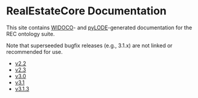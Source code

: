 # RealEstateCore Documentation

This site contains [WIDOCO](https://github.com/dgarijo/Widoco)- and [pyLODE](https://github.com/RDFLib/pyLODE)-generated documentation for the REC ontology suite.

Note that superseeded bugfix releases (e.g., 3.1.x) are not linked or recommended for use.

* [v2.2](2.2/)
* [v2.3](2.3/)
* [v3.0](3.0/)
* [v3.1](3.1/)
* [v3.1.3](3.1.3/)